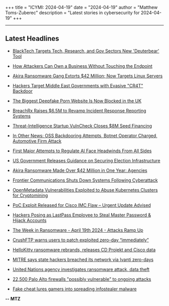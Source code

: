 +++
title = "ICYMI: 2024-04-19"
date = "2024-04-19"
author = "Matthew Toms-Zuberec"
description = "Latest stories in cybersecurity for 2024-04-19"
+++

---------------------------------------------------------------------------
## Latest Headlines
- [BlackTech Targets Tech, Research, and Gov Sectors New 'Deuterbear' Tool](https://thehackernews.com/2024/04/blacktech-targets-tech-research-and-gov.html)

- [How Attackers Can Own a Business Without Touching the Endpoint](https://thehackernews.com/2024/04/showcasing-networkless-identity-attacks.html)

- [Akira Ransomware Gang Extorts $42 Million; Now Targets Linux Servers](https://thehackernews.com/2024/04/akira-ransomware-gang-extorts-42.html)

- [Hackers Target Middle East Governments with Evasive "CR4T" Backdoor](https://thehackernews.com/2024/04/hackers-target-middle-east-governments.html)

- [The Biggest Deepfake Porn Website Is Now Blocked in the UK](https://www.wired.com/story/the-biggest-deepfake-porn-website-is-now-blocked-in-the-uk/)

- [BreachRx Raises $6.5M to Revamp Incident Response Reporting Systems](https://www.securityweek.com/breachrx-raises-6-5m-to-revamp-incident-response-reporting-systems/)

- [Threat-Intelligence Startup VulnCheck Closes $8M Seed Financing](https://www.securityweek.com/threat-intelligence-startup-vulncheck-closes-8m-seed-financing/)

- [In Other News: OSS Backdooring Attempts, Botnet Operator Charged, Automotive Firm Attack](https://www.securityweek.com/in-other-news-oss-backdooring-attempts-botnet-operator-charged-automotive-firm-attack/)

- [First Major Attempts to Regulate AI Face Headwinds From All Sides](https://www.securityweek.com/first-major-attempts-to-regulate-ai-face-headwinds-from-all-sides/)

- [US Government Releases Guidance on Securing Election Infrastructure](https://www.securityweek.com/us-government-releases-guidance-on-securing-election-infrastructure/)

- [Akira Ransomware Made Over $42 Million in One Year: Agencies](https://www.securityweek.com/akira-ransomware-made-over-42-million-in-one-year-agencies/)

- [Frontier Communications Shuts Down Systems Following Cyberattack](https://www.securityweek.com/frontier-communications-shuts-down-systems-following-cyberattack/)

- [OpenMetadata Vulnerabilities Exploited to Abuse Kubernetes Clusters for Cryptomining](https://www.securityweek.com/openmetadata-vulnerabilities-exploited-to-abuse-kubernetes-clusters-for-cryptomining/)

- [PoC Exploit Released for Cisco IMC Flaw – Urgent Update Advised](https://cybersecuritynews.com/poc-exploit-cisco-imc/)

- [Hackers Posing as LastPass Employee to Steal Master Password & Hijack Accounts](https://cybersecuritynews.com/hackers-posing-lastpass-employee/)

- [The Week in Ransomware - April 19th 2024 -  Attacks Ramp Up](https://www.bleepingcomputer.com/news/security/the-week-in-ransomware-april-19th-2024-attacks-ramp-up/)

- [CrushFTP warns users to patch exploited zero-day “immediately”](https://www.bleepingcomputer.com/news/security/crushftp-warns-users-to-patch-exploited-zero-day-immediately/)

- [HelloKitty ransomware rebrands, releases CD Projekt and Cisco data](https://www.bleepingcomputer.com/news/security/hellokitty-ransomware-rebrands-releases-cd-projekt-and-cisco-data/)

- [MITRE says state hackers breached its network via Ivanti zero-days](https://www.bleepingcomputer.com/news/security/mitre-says-state-hackers-breached-its-network-via-ivanti-zero-days/)

- [United Nations agency investigates ransomware attack, data theft](https://www.bleepingcomputer.com/news/security/united-nations-agency-investigates-ransomware-attack-claimed-by-8Base-gang/)

- [22,500 Palo Alto firewalls "possibly vulnerable" to ongoing attacks](https://www.bleepingcomputer.com/news/security/22-500-palo-alto-firewalls-possibly-vulnerable-to-ongoing-attacks/)

- [Fake cheat lures gamers into spreading infostealer malware](https://www.bleepingcomputer.com/news/security/fake-cheat-lures-gamers-into-spreading-infostealer-malware/)

**-- MTZ**